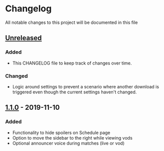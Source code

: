 # Changelog

All notable changes to this project will be documented in this file

## [Unreleased]
### Added
- This CHANGELOG file to keep track of changes over time.

### Changed
- Logic around settings to prevent a scenario where another download is triggered even though the
    current settings haven't changed.


## [1.1.0] - 2019-11-10
### Added
- Functionality to hide spoilers on Schedule page
- Option to move the sidebar to the right while viewing vods
- Optional announcer voice during matches (live or vod)

[Unreleased]: https://github.com/vickz84259/lolesports_enhancer/compare/1.1.0...dev
[1.1.0]: https://github.com/vickz84259/lolesports_enhancer/releases/tag/1.1.0